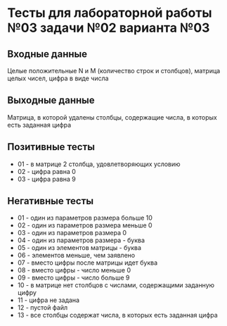 # Тесты для лабораторной работы №03 задачи №02 варианта №03

## Входные данные

Целые положительные N и M (количество строк и столбцов), матрица целых чисел, цифра в виде числа

## Выходные данные

Матрица, в которой удалены столбцы, содержащие числа, в которых есть заданная цифра

## Позитивные тесты

- 01 - в матрице 2 столбца, удовлетворяющих условию
- 02 - цифра равна 0
- 03 - цифра равна 9

## Негативные тесты
- 01 - один из параметров размера больше 10
- 02 - один из параметров размера меньше 0
- 03 - один из параметров размера 0
- 04 - один из параметров размера - буква
- 05 - один из элементов матрицы - буква
- 06 - элементов меньше, чем заявлено
- 07 - вместо цифры после матрицы идет буква
- 08 - вместо цифры - число меньше 0
- 09 - вместо цифры - число больше 9
- 10 - в матрице нет столбцов с числами, содержащими заданную цифру
- 11 - цифра не задана
- 12 - пустой файл
- 13 - все столбцы содержат числа, в которых есть заданная цифра
